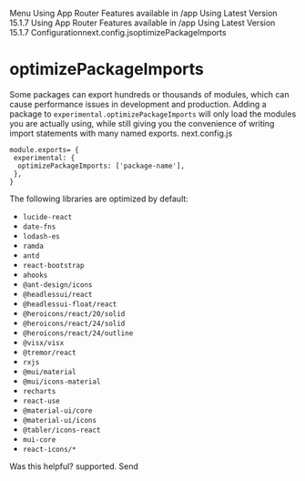Menu
Using App Router
Features available in /app
Using Latest Version
15.1.7
Using App Router
Features available in /app
Using Latest Version
15.1.7
Configurationnext.config.jsoptimizePackageImports
# optimizePackageImports
Some packages can export hundreds or thousands of modules, which can cause performance issues in development and production.
Adding a package to `experimental.optimizePackageImports` will only load the modules you are actually using, while still giving you the convenience of writing import statements with many named exports.
next.config.js
```
module.exports= {
 experimental: {
  optimizePackageImports: ['package-name'],
 },
}
```

The following libraries are optimized by default:
  * `lucide-react`
  * `date-fns`
  * `lodash-es`
  * `ramda`
  * `antd`
  * `react-bootstrap`
  * `ahooks`
  * `@ant-design/icons`
  * `@headlessui/react`
  * `@headlessui-float/react`
  * `@heroicons/react/20/solid`
  * `@heroicons/react/24/solid`
  * `@heroicons/react/24/outline`
  * `@visx/visx`
  * `@tremor/react`
  * `rxjs`
  * `@mui/material`
  * `@mui/icons-material`
  * `recharts`
  * `react-use`
  * `@material-ui/core`
  * `@material-ui/icons`
  * `@tabler/icons-react`
  * `mui-core`
  * `react-icons/*`


Was this helpful?
supported.
Send
